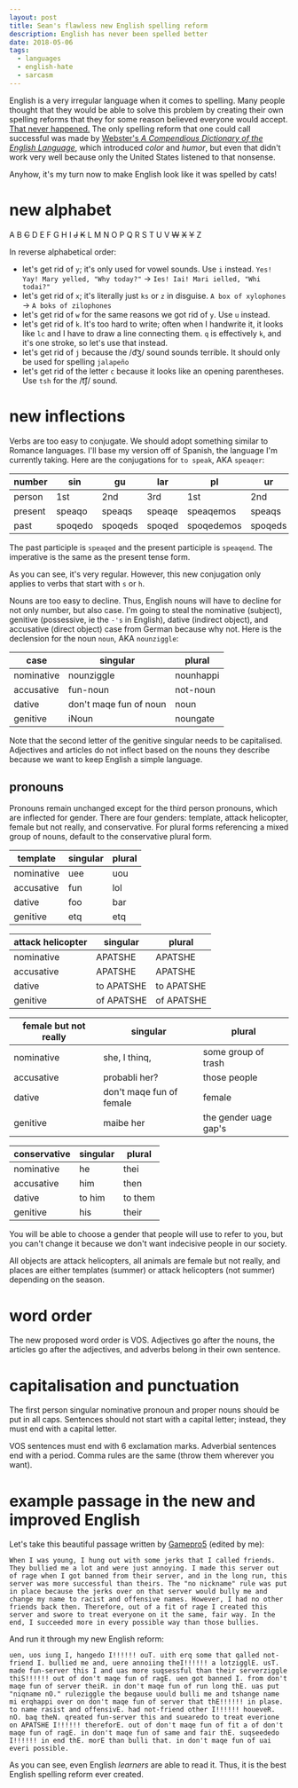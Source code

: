 ```yaml
---
layout: post
title: Sean's flawless new English spelling reform
description: English has never been spelled better
date: 2018-05-06
tags:
  - languages
  - english-hate
  - sarcasm
---
```


English is a very irregular language when it comes to spelling. Many people thought that they would be able to solve this problem by creating their own spelling reforms that they for some reason believed everyone would accept. [That never happened.](https://xkcd.com/927/) The only spelling reform that one could call successful was made by [Webster's _A Compendious Dictionary of the English Language_](https://www.merriam-webster.com/about-us/spelling-reform), which introduced _color_ and _humor_, but even that didn't work very well because only the United States listened to that nonsense.

Anyhow, it's my turn now to make English look like it was spelled by cats!

# new alphabet

A B ~~C~~ D E F G H I ~~J~~ ~~K~~ L M N O P Q R S T U V ~~W~~ ~~X~~ ~~Y~~ Z

In reverse alphabetical order:

- let's get rid of `y`; it's only used for vowel sounds. Use `i` instead. `Yes! Yay! Mary yelled, "Why today?"` -> `Ies! Iai! Mari ielled, "Whi todai?"`
- let's get rid of `x`; it's literally just `ks` or `z` in disguise. `A box of xylophones` -> `A boks of zilophones`
- let's get rid of `w` for the same reasons we got rid of `y`. Use `u` instead.
- let's get rid of `k`. It's too hard to write; often when I handwrite it, it looks like `lc` and I have to draw a line connecting them. `q` is effectively `k`, and it's one stroke, so let's use that instead.
- let's get rid of `j` because the /d͡ʒ/ sound sounds terrible. It should only be used for spelling `jalapeño`
- let's get rid of the letter `c` because it looks like an opening parentheses. Use `tsh` for the /t͡ʃ/ sound.

# new inflections

Verbs are too easy to conjugate. We should adopt something similar to Romance languages. I'll base my version off of Spanish, the language I'm currently taking. Here are the conjugations for `to speak`, AKA `speaqer`:

| number  | sin     | gu      | lar    | pl         | ur      | al       |
| ------- | ------- | ------- | ------ | ---------- | ------- | -------- |
| person  | 1st     | 2nd     | 3rd    | 1st        | 2nd     | 3rd      |
| present | speaqo  | speaqs  | speaqe | speaqemos  | speaqs  | speaqen  |
| past    | spoqedo | spoqeds | spoqed | spoqedemos | spoqeds | spoqeden |

The past participle is `speaqed` and the present participle is `speaqend`. The imperative is the same as the present tense form.

As you can see, it's very regular. However, this new conjugation only applies to verbs that start with `s` or `h`.

Nouns are too easy to decline. Thus, English nouns will have to decline for not only number, but also case. I'm going to steal the nominative (subject), genitive (possessive, ie the `-'s` in English), dative (indirect object), and accusative (direct object) case from German because why not. Here is the declension for the noun `noun`, AKA `nounziggle`:

| case       | singular               | plural    |
| ---------- | ---------------------- | --------- |
| nominative | nounziggle             | nounhappi |
| accusative | fun-noun               | not-noun  |
| dative     | don't maqe fun of noun | noun      |
| genitive   | iNoun                  | noungate  |

Note that the second letter of the genitive singular needs to be capitalised. Adjectives and articles do not inflect based on the nouns they describe because we want to keep English a simple language.

## pronouns

Pronouns remain unchanged except for the third person pronouns, which are inflected for gender. There are four genders: template, attack helicopter, female but not really, and conservative. For plural forms referencing a mixed group of nouns, default to the conservative plural form.

| template   | singular | plural |
| ---------- | -------- | ------ |
| nominative | uee      | uou    |
| accusative | fun      | lol    |
| dative     | foo      | bar    |
| genitive   | etq      | etq    |

| attack helicopter | singular   | plural     |
| ----------------- | ---------- | ---------- |
| nominative        | APATSHE    | APATSHE    |
| accusative        | APATSHE    | APATSHE    |
| dative            | to APATSHE | to APATSHE |
| genitive          | of APATSHE | of APATSHE |

| female but not really | singular                 | plural                |
| --------------------- | ------------------------ | --------------------- |
| nominative            | she, I thinq,            | some group of trash   |
| accusative            | probabli her?            | those people          |
| dative                | don't maqe fun of female | female                |
| genitive              | maibe her                | the gender uage gap's |

| conservative | singular | plural  |
| ------------ | -------- | ------- |
| nominative   | he       | thei    |
| accusative   | him      | then    |
| dative       | to him   | to them |
| genitive     | his      | their   |

You will be able to choose a gender that people will use to refer to you, but you can't change it because we don't want indecisive people in our society.

All objects are attack helicopters, all animals are female but not really, and places are either templates (summer) or attack helicopters (not summer) depending on the season.

# word order

The new proposed word order is VOS. Adjectives go after the nouns, the articles go after the adjectives, and adverbs belong in their own sentence.

# capitalisation and punctuation

The first person singular nominative pronoun and proper nouns should be put in all caps. Sentences should not start with a capital letter; instead, they must end with a capital letter.

VOS sentences must end with 6 exclamation marks. Adverbial sentences end with a period. Comma rules are the same (throw them wherever you want).

# example passage in the new and improved English

Let's take this beautiful passage written by [Gamepro5](https://gamepro5.github.io) (edited by me):

```
When I was young, I hung out with some jerks that I called friends. They bullied me a lot and were just annoying. I made this server out of rage when I got banned from their server, and in the long run, this server was more successful than theirs. The "no nickname" rule was put in place because the jerks over on that server would bully me and change my name to racist and offensive names. However, I had no other friends back then. Therefore, out of a fit of rage I created this server and swore to treat everyone on it the same, fair way. In the end, I succeeded more in every possible way than those bullies.
```

And run it through my new English reform:

```
uen, uos iung I, hangedo I!!!!!! ouT. uith erq some that qalled not-friend I. bullied me and, uere annoiing theI!!!!!! a lotzigglE. usT. made fun-server this I and uas more suqsessful than their serverziggle thiS!!!!!! out of don't maqe fun of ragE. uen got banned I. from don't maqe fun of server theiR. in don't maqe fun of run long thE. uas put "niqname nO." ruleziggle the beqause uould bulli me and tshange name mi erqhappi over on don't maqe fun of server that thE!!!!!! in plase. to name rasist and offensivE. had not-friend other I!!!!!! houeveR. nO. baq theN. qreated fun-server this and suearedo to treat everione on APATSHE I!!!!!! thereforE. out of don't maqe fun of fit a of don't maqe fun of ragE. in don't maqe fun of same and fair thE. suqseededo I!!!!!! in end thE. morE than bulli that. in don't maqe fun of uai everi possible.
```

As you can see, even English _learners_ are able to read it. Thus, it is the best English spelling reform ever created.
